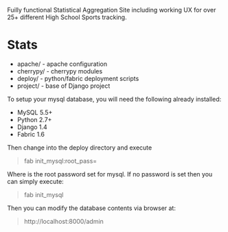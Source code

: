 Fuilly functional Statistical Aggregation Site including working UX for over 25+ different High School Sports tracking.

Stats
=====

* apache/     - apache configuration
* cherrypy/   - cherrypy modules
* deploy/     - python/fabric deployment scripts
* project/    - base of Django project


To setup your mysql database, you will need the following already installed:

* MySQL 5.5+
* Python 2.7+
* Django 1.4
* Fabric 1.6

Then change into the deploy directory and execute

> fab init_mysql:root_pass=<password> 
 
Where <password> is the root password set for mysql. If no password is set
then you can simply execute:

> fab init_mysql

Then you can modify the database contents via browser at:

> http://localhost:8000/admin


